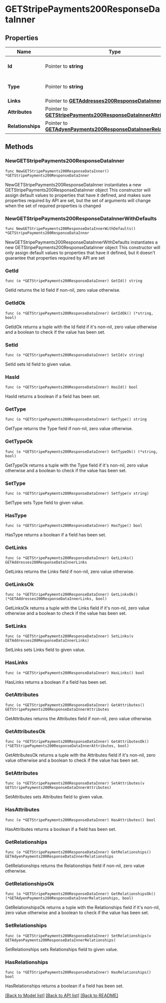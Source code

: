 # GETStripePayments200ResponseDataInner

## Properties

Name | Type | Description | Notes
------------ | ------------- | ------------- | -------------
**Id** | Pointer to **string** | The resource&#39;s id | [optional] 
**Type** | Pointer to **string** | The resource&#39;s type | [optional] 
**Links** | Pointer to [**GETAddresses200ResponseDataInnerLinks**](GETAddresses200ResponseDataInnerLinks.md) |  | [optional] 
**Attributes** | Pointer to [**GETStripePayments200ResponseDataInnerAttributes**](GETStripePayments200ResponseDataInnerAttributes.md) |  | [optional] 
**Relationships** | Pointer to [**GETAdyenPayments200ResponseDataInnerRelationships**](GETAdyenPayments200ResponseDataInnerRelationships.md) |  | [optional] 

## Methods

### NewGETStripePayments200ResponseDataInner

`func NewGETStripePayments200ResponseDataInner() *GETStripePayments200ResponseDataInner`

NewGETStripePayments200ResponseDataInner instantiates a new GETStripePayments200ResponseDataInner object
This constructor will assign default values to properties that have it defined,
and makes sure properties required by API are set, but the set of arguments
will change when the set of required properties is changed

### NewGETStripePayments200ResponseDataInnerWithDefaults

`func NewGETStripePayments200ResponseDataInnerWithDefaults() *GETStripePayments200ResponseDataInner`

NewGETStripePayments200ResponseDataInnerWithDefaults instantiates a new GETStripePayments200ResponseDataInner object
This constructor will only assign default values to properties that have it defined,
but it doesn't guarantee that properties required by API are set

### GetId

`func (o *GETStripePayments200ResponseDataInner) GetId() string`

GetId returns the Id field if non-nil, zero value otherwise.

### GetIdOk

`func (o *GETStripePayments200ResponseDataInner) GetIdOk() (*string, bool)`

GetIdOk returns a tuple with the Id field if it's non-nil, zero value otherwise
and a boolean to check if the value has been set.

### SetId

`func (o *GETStripePayments200ResponseDataInner) SetId(v string)`

SetId sets Id field to given value.

### HasId

`func (o *GETStripePayments200ResponseDataInner) HasId() bool`

HasId returns a boolean if a field has been set.

### GetType

`func (o *GETStripePayments200ResponseDataInner) GetType() string`

GetType returns the Type field if non-nil, zero value otherwise.

### GetTypeOk

`func (o *GETStripePayments200ResponseDataInner) GetTypeOk() (*string, bool)`

GetTypeOk returns a tuple with the Type field if it's non-nil, zero value otherwise
and a boolean to check if the value has been set.

### SetType

`func (o *GETStripePayments200ResponseDataInner) SetType(v string)`

SetType sets Type field to given value.

### HasType

`func (o *GETStripePayments200ResponseDataInner) HasType() bool`

HasType returns a boolean if a field has been set.

### GetLinks

`func (o *GETStripePayments200ResponseDataInner) GetLinks() GETAddresses200ResponseDataInnerLinks`

GetLinks returns the Links field if non-nil, zero value otherwise.

### GetLinksOk

`func (o *GETStripePayments200ResponseDataInner) GetLinksOk() (*GETAddresses200ResponseDataInnerLinks, bool)`

GetLinksOk returns a tuple with the Links field if it's non-nil, zero value otherwise
and a boolean to check if the value has been set.

### SetLinks

`func (o *GETStripePayments200ResponseDataInner) SetLinks(v GETAddresses200ResponseDataInnerLinks)`

SetLinks sets Links field to given value.

### HasLinks

`func (o *GETStripePayments200ResponseDataInner) HasLinks() bool`

HasLinks returns a boolean if a field has been set.

### GetAttributes

`func (o *GETStripePayments200ResponseDataInner) GetAttributes() GETStripePayments200ResponseDataInnerAttributes`

GetAttributes returns the Attributes field if non-nil, zero value otherwise.

### GetAttributesOk

`func (o *GETStripePayments200ResponseDataInner) GetAttributesOk() (*GETStripePayments200ResponseDataInnerAttributes, bool)`

GetAttributesOk returns a tuple with the Attributes field if it's non-nil, zero value otherwise
and a boolean to check if the value has been set.

### SetAttributes

`func (o *GETStripePayments200ResponseDataInner) SetAttributes(v GETStripePayments200ResponseDataInnerAttributes)`

SetAttributes sets Attributes field to given value.

### HasAttributes

`func (o *GETStripePayments200ResponseDataInner) HasAttributes() bool`

HasAttributes returns a boolean if a field has been set.

### GetRelationships

`func (o *GETStripePayments200ResponseDataInner) GetRelationships() GETAdyenPayments200ResponseDataInnerRelationships`

GetRelationships returns the Relationships field if non-nil, zero value otherwise.

### GetRelationshipsOk

`func (o *GETStripePayments200ResponseDataInner) GetRelationshipsOk() (*GETAdyenPayments200ResponseDataInnerRelationships, bool)`

GetRelationshipsOk returns a tuple with the Relationships field if it's non-nil, zero value otherwise
and a boolean to check if the value has been set.

### SetRelationships

`func (o *GETStripePayments200ResponseDataInner) SetRelationships(v GETAdyenPayments200ResponseDataInnerRelationships)`

SetRelationships sets Relationships field to given value.

### HasRelationships

`func (o *GETStripePayments200ResponseDataInner) HasRelationships() bool`

HasRelationships returns a boolean if a field has been set.


[[Back to Model list]](../README.md#documentation-for-models) [[Back to API list]](../README.md#documentation-for-api-endpoints) [[Back to README]](../README.md)


